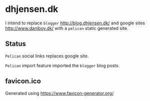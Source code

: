 # dhjensen.dk

I intend to replace `blogger` <http://blog.dhjensen.dk/> and google sites <http://www.daniboy.dk/> with a `pelican` static generated site.

## Status

`Pelican` social links replaces google site.

`Pelican` import feature imported the `blogger` blog posts.

## favicon.ico

Generated using <https://www.favicon-generator.org/>
